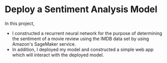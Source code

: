 # Deploy a Sentiment Analysis Model

In this project,
-   I constructed a recurrent neural network for the purpose of determining the sentiment of a movie review using the IMDB data set by using Amazon's SageMaker service.
-   In addition, I deployed my model and constructed a simple web app which will interact with the deployed model.